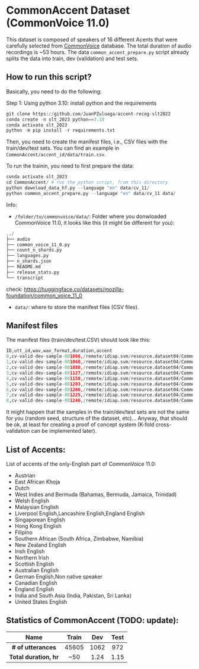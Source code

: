 # CommonAccent Dataset (CommonVoice 11.0)

This dataset is composed of speakers of 16 different Acents that were carefully selected from [CommonVoice](https://commonvoice.mozilla.org/) database. The total duration of audio recordings is ~53 hours. The data `common_accent_prepare.py` script already splits the data into train, dev (validation) and test sets.

## How to run this script? 

Basically, you need to do the following: 


Step 1: Using python 3.10: install python and the requirements

```python
git clone https://github.com/JuanPZuluaga/accent-recog-slt2022
conda create -n slt_2023 python==3.10
conda activate slt_2023
python -m pip install -r requirements.txt
```

Then, you need to create the manifest files, i.e., CSV files with the train/dev/test sets. You can find an example in `CommonAccent/accent_id/data/train.csv`.

To run the trainin, you need to first prepare the data:

```python
conda activate slt_2023
cd CommonAccent/ # run the python script, from this directory
python download_data_hf.py --language "en" data/cv_11/
python common_accent_prepare.py --language "en" data/cv_11 data/
```

Info: 
-  `/folder/to/commonvoice/data/`: Folder where you donwloaded CommonVoice 11.0, it looks like this (it might be different for you):

```python
../
├── audio
├── common_voice_11_0.py
├── count_n_shards.py
├── languages.py
├── n_shards.json
├── README.md
├── release_stats.py
└── transcript
```
check: https://huggingface.co/datasets/mozilla-foundation/common_voice_11_0

- `data/`: where to store the manifest files (CSV files).

## Manifest files

The manifest files (train/dev/test.CSV) should look like this:

```python
ID,utt_id,wav,wav_format,duration,accent
0,cv-valid-dev-sample-001066,/remote/idiap.svm/resource.dataset04/CommonVoice/cv-valid-dev/sample-001066.mp3,mp3,2.520,england
1,cv-valid-dev-sample-001068,/remote/idiap.svm/resource.dataset04/CommonVoice/cv-valid-dev/sample-001068.mp3,mp3,2.664,england
2,cv-valid-dev-sample-001080,/remote/idiap.svm/resource.dataset04/CommonVoice/cv-valid-dev/sample-001080.mp3,mp3,6.264,england
3,cv-valid-dev-sample-001127,/remote/idiap.svm/resource.dataset04/CommonVoice/cv-valid-dev/sample-001127.mp3,mp3,8.592,england
4,cv-valid-dev-sample-001150,/remote/idiap.svm/resource.dataset04/CommonVoice/cv-valid-dev/sample-001150.mp3,mp3,2.544,england
5,cv-valid-dev-sample-001203,/remote/idiap.svm/resource.dataset04/CommonVoice/cv-valid-dev/sample-001203.mp3,mp3,2.616,england
6,cv-valid-dev-sample-001206,/remote/idiap.svm/resource.dataset04/CommonVoice/cv-valid-dev/sample-001206.mp3,mp3,5.616,england
7,cv-valid-dev-sample-001225,/remote/idiap.svm/resource.dataset04/CommonVoice/cv-valid-dev/sample-001225.mp3,mp3,3.864,england
8,cv-valid-dev-sample-001246,/remote/idiap.svm/resource.dataset04/CommonVoice/cv-valid-dev/sample-001246.mp3,mp3,5.640,england
```

It might happen that the samples in the train/dev/test sets are not the same for you (random seed, structure of the dataset, etc)... Anyway, that should be ok, at least for creating a proof of concept system (K-fold cross-validation can be implemented later).

## List of Accents:

List of accents of the only-English part of CommonVoice 11.0:

* Austrian
* East African Khoja
* Dutch
* West Indies and Bermuda (Bahamas, Bermuda, Jamaica, Trinidad)
* Welsh English
* Malaysian English
* Liverpool English,Lancashire English,England English
* Singaporean English
* Hong Kong English
* Filipino
* Southern African (South Africa, Zimbabwe, Namibia)
* New Zealand English
* Irish English
* Northern Irish
* Scottish English
* Australian English
* German English,Non native speaker
* Canadian English
* England English
* India and South Asia (India, Pakistan, Sri Lanka)
* United States English

## Statistics of CommonAccent (TODO: update):

| Name                              | Train  | Dev    | Test  |
|:---------------------------------:|:------:|:------:|:-----:|
| **# of utterances**               | 45605 | 1062  | 972 |
| **Total duration, hr**            | ~50  | 1.24   | 1.15  |

